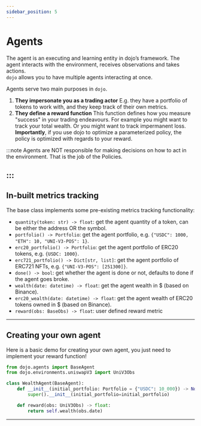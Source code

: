 ```yaml
---
sidebar_position: 5
---
```


# Agents

The agent is an executing and learning entity in dojo’s framework. The agent interacts with the environment, receives observations and takes actions.  
`dojo` allows you to have multiple agents interacting at once.

Agents serve two main purposes in `dojo`.

1. **They impersonate you as a trading actor** E.g. they have a portfolio of tokens to work with, and they keep track of their own metrics.
2. **They define a reward function** This function defines how you measure "success" in your trading endeavours. For example you might want to track your total wealth. Or you might want to track impermanent loss.  
**Importantly**, if you use dojo to optimize a parameterized policy, the policy is optimized with regards to your reward.


:::note
Agents are NOT responsible for making decisions on how to act in the environment. That is the job of the Policies.

:::
---
## In-built metrics tracking

The base class implements some pre-existing metrics tracking functionality:
- `quantity(token: str) -> float`: get the agent quantity of a token, can be either the address OR the symbol.
- `portfolio() -> Portfolio`: get the agent portfolio, e.g. `{"USDC": 1000, "ETH": 10, "UNI-V3-POS": 1}`.
- `erc20_portfolio() -> Portfolio`: get the agent portfolio of ERC20 tokens, e.g. `{USDC: 1000}`.
- `erc721_portfolio() -> Dict[str, list]`: get the agent portfolio of ERC721 NFTs, e.g. `{"UNI-V3-POS": [251300]}`.
- `done() -> bool`: get whether the agent is done or not, defaults to done if the agent goes broke.
- `wealth(date: datetime) -> float`: get the agent wealth in $ (based on Binance).
- `erc20_wealth(date: datetime) -> float`: get the agent wealth of ERC20 tokens owned in $ (based on Binance).
- `reward(obs: BaseObs) -> float`: user defined reward metric
---
## Creating your own agent

Here is a basic demo for creating your own agent, you just need to implement your reward function!
```python
from dojo.agents import BaseAgent
from dojo.environments.uniswapV3 import UniV3Obs

class WealthAgent(BaseAgent):
    def __init__(initial_portfolio: Portfolio = {"USDC": 10_000}) -> None:
        super().__init__(initial_portfolio=initial_portfolio)

    def reward(obs: UniV3Obs) -> float:
        return self.wealth(obs.date)
```

---